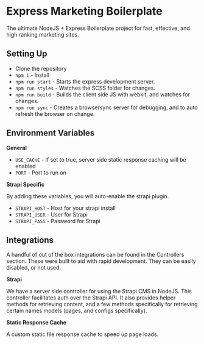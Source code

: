 # Express Marketing Boilerplate
The ultimate NodeJS + Express Boilerplate project for fast, effective, and high ranking marketing sites.

## Setting Up
- Clone the repository
- `npm i` - Install
- `npm run start` - Starts the express development server.
- `npm run styles` - Watches the SCSS folder for changes.
- `npm run build` - Builds the client side JS with webkit, and watches for changes.
- `npm run sync` - Creates a browsersync server for debugging, and to auto refresh the browser on change.

## Environment Variables

**General**
- `USE_CACHE` - If set to true, server side static response caching will be enabled
- `PORT` - Port to run on

**Strapi Specific** 

By adding these variables, you will auto-enable the strapi plugin.

- `STRAPI_HOST` - Host for your strapi install
- `STRAPI_USER` - User for Strapi
- `STRAPI_PASS` - Password for Strapi

## Integrations
A handful of out of the box integrations can be found in the Controllers section. These were built to aid with rapid development. They can be easily disabled, or not used. 

**Strapi**

We have a server side controller for using the Strapi CMS in NodeJS. This controller facilitates auth over the Strapi API. It also provides helper methods for retrieving content, and a few methods specifically for retrieving certain names models (pages, and configs specifically). 

**Static Response Cache**

A custom static file response cache to speed up page loads. 

